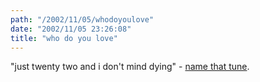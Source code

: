 ```yaml
---
path: "/2002/11/05/whodoyoulove" 
date: "2002/11/05 23:26:08" 
title: "who do you love" 
---
```

<p>"just twenty two and i don't mind dying" - <a href="http://www.ugcs.caltech.edu/~julius/music/Thorogood/WhoDoYouLove.html">name that tune</a>.</p>